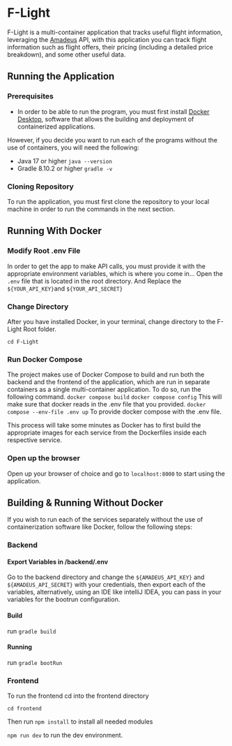 # F-Light

F-Light is a multi-container application that tracks useful flight information, leveraging the [Amadeus](https://developers.amadeus.com/) API, with this application you can track flight information such as flight offers, their pricing (including a detailed price breakdown), and some other useful data.

## Running the Application

### Prerequisites

- In order to be able to run the program, you must first install [Docker Desktop](https://www.docker.com/), software that allows the building and deployment of containerized applications.

However, if you decide you want to run each of the programs without the use of containers, you will need the following:

- Java 17 or higher `java --version`
- Gradle 8.10.2 or higher `gradle -v`

### Cloning Repository

To run the application, you must first clone the repository to your local machine in order to run the commands in the next section.

## Running With Docker

### Modify Root .env File

In order to get the app to make API calls, you must provide it with the appropriate environment variables, which is where you come in... 
Open the `.env` file that is located in the root directory. And Replace the `${YOUR_API_KEY}`and `${YOUR_API_SECRET}`

### Change Directory

After you have installed Docker, in your terminal, change directory to the F-Light Root folder.

`cd F-Light`

### Run Docker Compose

The project makes use of Docker Compose to build and run both the backend and the frontend of the application, which are run in separate containers as a single multi-container application. To do so, run the following command.
`docker compose build`
`docker compose config` This will make sure that docker reads in the .env file that you provided.
`docker compose --env-file .env up` To provide docker compose with the .env file.

This process will take some minutes as Docker has to first build the appropriate images for each service from the Dockerfiles inside each respective service.

### Open up the browser

Open up your browser of choice and go to `localhost:8000` to start using the application.

## Building & Running Without Docker

If you wish to run each of the services separately without the use of containerization software like Docker, follow the following steps:

### Backend

#### Export Variables in /backend/.env

Go to the backend directory and change the `${AMADEUS_API_KEY}` and `${AMADEUS_API_SECRET}` with your credentials, then export each of the variables, alternatively, using an IDE like intelliJ IDEA, you can pass in your variables for the bootrun configuration.

#### Build 

run `gradle build`

#### Running

run `gradle bootRun`

### Frontend

To run the frontend cd into the frontend directory

`cd frontend`

Then run `npm install` to install all needed modules

`npm run dev` to run the dev environment.

